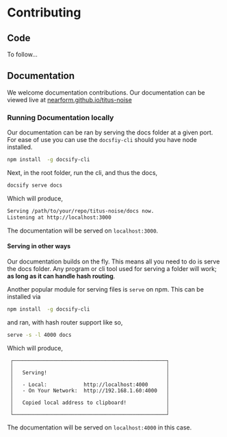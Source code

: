 # Contributing

## Code
To follow...

## Documentation
We welcome documentation contributions. Our documentation can be viewed live at [nearform.github.io/titus-noise][docs]

### Running Documentation locally
Our documentation can be ran by serving the docs folder at a given port. For ease of use you can use the `docsfiy-cli` should you have node installed.

```sh
npm install  -g docsify-cli
```

Next, in the root folder, run the cli, and thus the docs,

```sh
docsify serve docs
```

Which will produce,

```sh
Serving /path/to/your/repo/titus-noise/docs now.
Listening at http://localhost:3000
```

The documentation will be served on `localhost:3000`.

#### Serving in other ways
Our documentation builds on the fly. This means all you need to do is serve the docs folder. Any program or cli tool used for serving a folder will work; __as long as it can handle hash routing__.

Another popular module for serving files is `serve` on npm. This can be installed via

```sh
npm install  -g docsify-cli
```

and ran, with hash router support like so,

```sh
serve -s -l 4000 docs
```

Which will produce,

```
 ┌──────────────────────────────────────────────────┐
 │                                                  │
 │   Serving!                                       │
 │                                                  │
 │   - Local:            http://localhost:4000      │
 │   - On Your Network:  http://192.168.1.60:4000   │
 │                                                  │
 │   Copied local address to clipboard!             │
 │                                                  │
 └──────────────────────────────────────────────────┘
```

The documentation will be served on `localhost:4000` in this case.

[docs]:https://nearform.github.io/titus-noise
